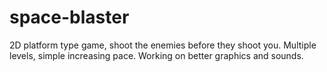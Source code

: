 # space-blaster
2D platform type game, shoot the enemies before they shoot you. Multiple levels, simple increasing pace. Working on better graphics and sounds.
